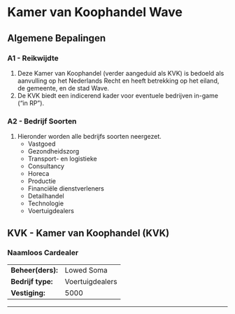 # Kamer van Koophandel Wave

## Algemene Bepalingen

### A1 - Reikwijdte

1. Deze Kamer van Koophandel (verder aangeduid als KVK) is bedoeld als aanvulling op het Nederlands Recht en heeft betrekking op het eiland, de gemeente, en de stad Wave.
2. De KVK biedt een indicerend kader voor eventuele bedrijven in-game (“in RP”).

### A2 - Bedrijf Soorten

1. Hieronder worden alle bedrijfs soorten neergezet.
    * Vastgoed
    * Gezondheidszorg
    * Transport- en logistieke
    * Consultancy
    * Horeca
    * Productie
    * Financiële dienstverleners
    * Detailhandel
    * Technologie
    * Voertuigdealers

## KVK - Kamer van Koophandel (KVK)

### Naamloos Cardealer
|   |   |
|---|---|
| **Beheer(ders):** | Lowed Soma | Florian Horizon | Crusty Air | Jesse Air |
| **Bedrijf type:**  | Voertuigdealers |
| **Vestiging:**  | 5000 |

---------------------
